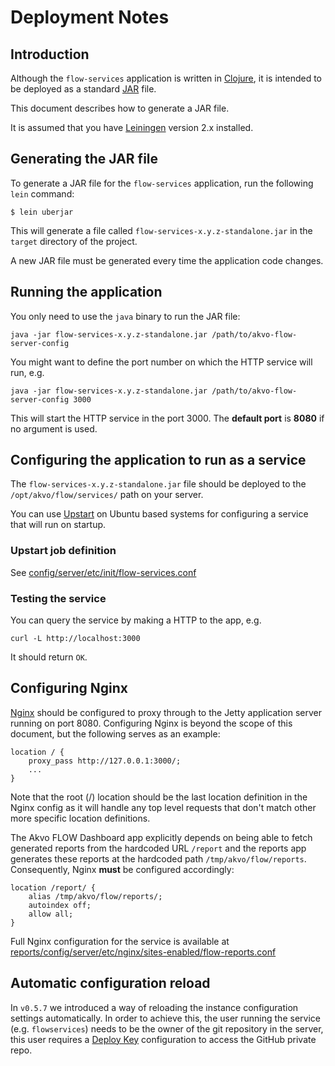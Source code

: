 # Deployment Notes

## Introduction

Although the `flow-services` application is written in [Clojure](http://clojure.org/), it is intended to be deployed as a standard [JAR](https://en.wikipedia.org/wiki/JAR_file) file.

This document describes how to generate a JAR file.

It is assumed that you have [Leiningen](http://leiningen.org/) version 2.x installed.

## Generating the JAR file

To generate a JAR file for the `flow-services` application, run the following `lein` command:

    $ lein uberjar

This will generate a file called `flow-services-x.y.z-standalone.jar` in the `target` directory of the project.

A new JAR file must be generated every time the application code changes.

## Running the application

You only need to use the `java` binary to run the JAR file:

    java -jar flow-services-x.y.z-standalone.jar /path/to/akvo-flow-server-config


You might want to define the port number on which the HTTP service will run, e.g.


    java -jar flow-services-x.y.z-standalone.jar /path/to/akvo-flow-server-config 3000


This will start the HTTP service in the port 3000. The __default port__ is __8080__ if no argument is used.

## Configuring the application to run as a service

The `flow-services-x.y.z-standalone.jar` file should be deployed to the `/opt/akvo/flow/services/` path on your server.

You can use [Upstart](http://upstart.ubuntu.com/cookbook/) on Ubuntu based systems for configuring a service that will run on startup.

### Upstart job definition

See
[config/server/etc/init/flow-services.conf](/config/server/etc/init/flow-services.conf)

### Testing the service

You can query the service by making a HTTP to the app, e.g.

    curl -L http://localhost:3000

It should return `OK`.


## Configuring Nginx

[Nginx](http://wiki.nginx.org/) should be configured to proxy through to the Jetty application server running on port 8080. Configuring Nginx is beyond the scope of this document, but the following serves as an example:

    location / {
        proxy_pass http://127.0.0.1:3000/;
        ...
    }

Note that the root (/) location should be the last location definition in the Nginx config as it will handle any top level requests that don't match other more specific location definitions.

The Akvo FLOW Dashboard app explicitly depends on being able to fetch generated reports from the hardcoded URL `/report` and the reports app generates these reports at the hardcoded path `/tmp/akvo/flow/reports`. Consequently, Nginx **must** be configured accordingly:

    location /report/ {
        alias /tmp/akvo/flow/reports/;
        autoindex off;
        allow all;
    }

Full Nginx configuration for the service is available at [reports/config/server/etc/nginx/sites-enabled/flow-reports.conf](/reports/config/server/etc/nginx/sites-enabled/flow-reports.conf)


## Automatic configuration reload

In `v0.5.7` we introduced a way of reloading the instance configuration settings
automatically. In order to achieve this, the user running the service (e.g.
`flowservices`) needs to be the owner of the git repository in the server, this
user requires a [Deploy
Key](https://help.github.com/articles/managing-deploy-keys#deploy-keys) configuration to
access the GitHub private repo.
